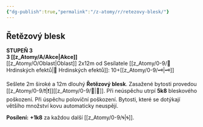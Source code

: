 ```yaml
---
{"dg-publish":true,"permalink":"/z-atomy/r/retezovy-blesk/"}
---
```


## Řetězový blesk
**STUPEŇ 3**  
**3 [[z_Atomy/A/Akce\|Akce]]**  
[[z_Atomy/O/Oblast\|Oblast]] 2x12m od Sesílatele
[[z_Atomy/0-9/📶 Hrdinských efektů\|📶 Hrdinských efektů]]: 10+[[z_Atomy/0-9/🗝\|🗝]]

Sešlete 2m široké a 12m dlouhý **Řetězový blesk**.
Zasažené bytosti provedou [[z_Atomy/0-9/❗\|❗]][[z_Atomy/0-9/🎯\|🎯]].
Při neúspěchu utrpí **5k8** bleskového poškození.
Při úspěchu poloviční poškození.
Bytosti, které se dotýkají většího množství kovu automaticky neuspějí.

**Posílení:** **+1k8** za každou další [[z_Atomy/0-9/🌀\|🌀]].
